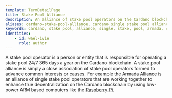 ```yaml
---
template: TermDetailPage
title: Stake Pool Alliance 
description: An alliance of stake pool operators on the Cardano blockchain.
aliases: cardano-stake-pool-alliance, cardano single stake pool alliance, stake pool alliance, alliance, armada alliance
keywords: cardano, stake pool, alliance, single, stake, pool, armada, cardano-stake-pool-alliance
identities: 
    - id: wael-ivie
      role: author
---
```


A stake pool operator is a person or entity that is responsible for operating a stake pool 24/7 365 days a year on the Cardano blockchain. A stake pool alliance is simply a close association of stake pool operators formed to advance common interests or causes. For example the Armada Alliance is an alliance of single stake pool operators that are working together to enhance true decentralization on the Cardano blockchain by using low-power ARM based computers like the [Raspberry Pi](/en/identities/raspberrypi.md).

